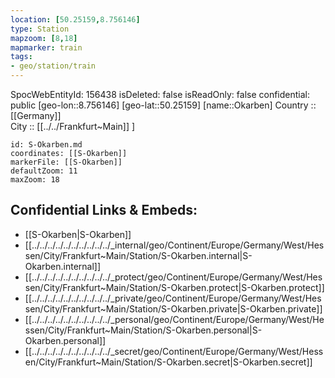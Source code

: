 ```yaml
---
location: [50.25159,8.756146] 
type: Station 
mapzoom: [8,18] 
mapmarker: train 
tags:
- geo/station/train
---
```

SpocWebEntityId: 156438
isDeleted: false
isReadOnly: false
confidential: public
[geo-lon::8.756146] 
[geo-lat::50.25159] 
[name::Okarben] 
Country :: [[Germany]]  
City :: [[../../Frankfurt~Main]] ] 


```leaflet
id: S-Okarben.md
coordinates: [[S-Okarben]] 
markerFile: [[S-Okarben]] 
defaultZoom: 11 
maxZoom: 18
```


## Confidential Links & Embeds: 
- [[S-Okarben|S-Okarben]] 
- [[../../../../../../../../../../_internal/geo/Continent/Europe/Germany/West/Hessen/City/Frankfurt~Main/Station/S-Okarben.internal|S-Okarben.internal]] 
- [[../../../../../../../../../../_protect/geo/Continent/Europe/Germany/West/Hessen/City/Frankfurt~Main/Station/S-Okarben.protect|S-Okarben.protect]] 
- [[../../../../../../../../../../_private/geo/Continent/Europe/Germany/West/Hessen/City/Frankfurt~Main/Station/S-Okarben.private|S-Okarben.private]] 
- [[../../../../../../../../../../_personal/geo/Continent/Europe/Germany/West/Hessen/City/Frankfurt~Main/Station/S-Okarben.personal|S-Okarben.personal]] 
- [[../../../../../../../../../../_secret/geo/Continent/Europe/Germany/West/Hessen/City/Frankfurt~Main/Station/S-Okarben.secret|S-Okarben.secret]] 
